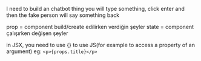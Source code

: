 I need to build an chatbot thing
you will type something, click enter and then the fake person will say something back

prop = component build/create edilirken verdiğin şeyler
state = component çalışırken değişen şeyler

in JSX, you need to use {} to use JS(for example to access a property of an argument)
eg: `<p>{props.title}</p>`
